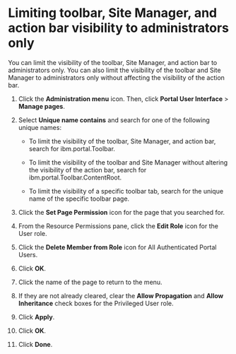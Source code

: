 # Limiting toolbar, Site Manager, and action bar visibility to administrators only

You can limit the visibility of the toolbar, Site Manager, and action bar to administrators only. You can also limit the visibility of the toolbar and Site Manager to administrators only without affecting the visibility of the action bar.

1.  Click the **Administration menu** icon. Then, click **Portal User Interface** \> **Manage pages**.

2.  Select **Unique name contains** and search for one of the following unique names:

    -   To limit the visibility of the toolbar, Site Manager, and action bar, search for ibm.portal.Toolbar.

    -   To limit the visibility of the toolbar and Site Manager without altering the visibility of the action bar, search for ibm.portal.Toolbar.ContentRoot.
    
    -   To limit the visibility of a specific toolbar tab, search for the unique name of the specific toolbar page.

3.  Click the **Set Page Permission** icon for the page that you searched for.

4.  From the Resource Permissions pane, click the **Edit Role** icon for the User role.

5.  Click the **Delete Member from Role** icon for All Authenticated Portal Users.

6.  Click **OK**.

7.  Click the name of the page to return to the menu.

8.  If they are not already cleared, clear the **Allow Propagation** and **Allow Inheritance** check boxes for the Privileged User role.

9.  Click **Apply**.

10. Click **OK**.

11. Click **Done**.
